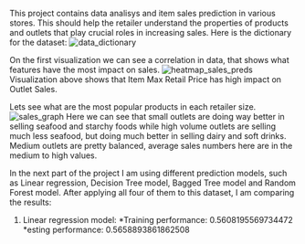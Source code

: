 This project contains data analisys and item sales prediction in various stores. This should help the retailer understand the properties of products and outlets that play crucial roles in increasing sales.
Here is the dictionary for the dataset:
![data_dictionary](https://user-images.githubusercontent.com/71296922/144911600-3cdecd4c-92f5-4a61-bc3e-75f3ba0d2a61.png)

On the first visualization we can see a correlation in data, that shows what features have the most impact on sales.
![heatmap_sales_preds](https://user-images.githubusercontent.com/71296922/144912379-8db01d12-aa3b-4974-95a0-74061dd79e15.png)
Visualization above shows that Item Max Retail Price has high impact on Outlet Sales.

Lets see what are the most popular products in each retailer size.
![sales_graph](https://user-images.githubusercontent.com/71296922/144913186-ace4eac6-1f84-41fd-9b39-96b3d9365b77.png)
Here we can see that small outlets are doing way better in selling seafood and starchy foods while high volume outlets are selling much less seafood, but doing much better in selling dairy and soft drinks. Medium outlets are pretty balanced, average sales numbers here are in the medium to high values.

In the next part of the project I am using different prediction models, such as Linear regression, Decision Tree model, Bagged Tree model and Random Forest model. After applying all four of them to this dataset, I am comparing the results:

1. Linear regression model:
*Training performance: 0.5608195569734472
*esting performance: 0.5658893861862508
